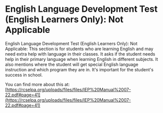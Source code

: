 # English Language Development Test (English Learners Only): Not Applicable
English Language Development Test (English Learners Only): Not Applicable: This section is for students who are learning English and may need extra help with language in their classes. It asks if the student needs help in their primary language when learning English in different subjects. It also mentions where the student will get special English language instruction and which program they are in. It's important for the student's success in school.

You can find more about this at: [https://rcselpa.org/uploads/files/files/IEP%20Manual%2007-22.pdf#page=41](https://rcselpa.org/uploads/files/files/IEP%20Manual%2007-22.pdf#page=41)
